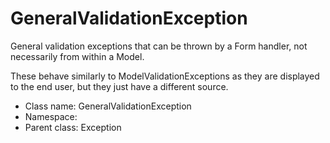 GeneralValidationException
===============

General validation exceptions that can be thrown by a Form handler,
not necessarily from within a Model.

These behave similarly to ModelValidationExceptions as they are displayed to the end user,
but they just have a different source.


* Class name: GeneralValidationException
* Namespace: 
* Parent class: Exception








